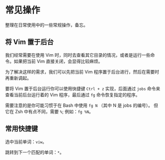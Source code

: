 # 常见操作

整理在日常使用中的一些常规操作，备忘。

## 将 Vim 置于后台

我们经常需要在使用 Vim 时，同时去查看其它目录的情况，或者是运行一些命令。如果把当前 Vim 直接关闭，会显得比较麻烦。

为了解决这样的需求，我们可以先把当前 Vim 程序置于后台进行，然后在需要时再重新调起。

要将 Vim 置于后台运行你可以使用快捷键 `Ctrl + z` 实现，后面通过 `jobs` 命令来查看当前后台运行着的 Vim 程序，最后通过 `fg` 命令恢复指定的程序。

需要注意的是你可能习惯于在 Bash 中使用 `fg N` （其中 N 是 jobs 的编号）。 但它在 Zsh 中有点不同，需要 `%`; 例如：`fg %N`。

## 常用快捷键

选中当前单词：`viw`。

跳转到下一个匹配的单词：`*`。
